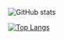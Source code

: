 ![GitHub stats](https://github-readme-stats.vercel.app/api?username=shakerrrr&show_icons=true&theme=radical)  

[![Top Langs](https://github-readme-stats.vercel.app/api/top-langs/?username=shakerrrr&layout=compact&langs_count=6)](https://github.com/anuraghazra/github-readme-stats)
